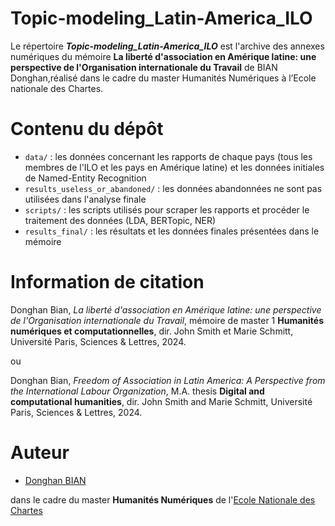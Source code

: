# Topic-modeling_Latin-America_ILO

Le répertoire ***Topic-modeling_Latin-America_ILO*** est l'archive des annexes numériques du mémoire **La liberté d'association en Amérique latine: une perspective de l'Organisation internationale du Travail** de BIAN Donghan,réalisé dans le cadre du master Humanités Numériques à l’Ecole nationale des Chartes.


# Contenu du dépôt
- `data/` : les données concernant les rapports de chaque pays (tous les membres de l'ILO et les pays en Amérique latine) et les données initiales de Named-Entity Recognition
- `results_useless_or_abandoned/` : les données abandonnées ne sont pas utilisées dans l'analyse finale
- `scripts/` : les scripts utilisés pour scraper les rapports et procéder le traitement des données (LDA, BERTopic, NER)
- `results_final/` : les résultats et les données finales présentées dans le mémoire


# Information de citation
Donghan Bian, *La liberté d'association en Amérique latine: une perspective de l'Organisation internationale du Travail*, mémoire de master 1 **Humanités numériques et computationnelles**, dir. John Smith et Marie Schmitt, Université Paris, Sciences & Lettres, 2024.

ou

Donghan Bian, *Freedom of Association in Latin America: A Perspective from the International Labour Organization*, M.A. thesis **Digital and computational humanities**, dir. John Smith and Marie Schmitt, Université Paris, Sciences & Lettres, 2024.


# Auteur

- [Donghan BIAN](https://github.com/Kepler1908)


 dans le cadre du master **Humanités Numériques** de l'[Ecole Nationale des Chartes](https://www.chartes.psl.eu/)